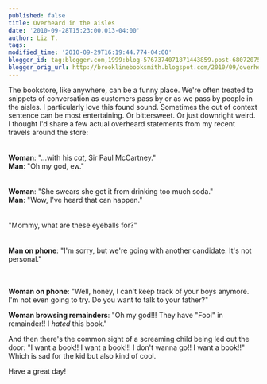 ```yaml
---
published: false
title: Overheard in the aisles
date: '2010-09-28T15:23:00.013-04:00'
author: Liz T.
tags: 
modified_time: '2010-09-29T16:19:44.774-04:00'
blogger_id: tag:blogger.com,1999:blog-5767374071871443859.post-6807207509275552427
blogger_orig_url: http://brooklinebooksmith.blogspot.com/2010/09/overheard-in-aisles.html
---
```


The bookstore, like anywhere, can be a funny place. We're often treated to <span id="SPELLING_ERROR_0" class="blsp-spelling-corrected">snippets</span> of conversation as customers pass by or as we pass by people in the aisles. I particularly love this found sound.  Sometimes the out of context sentence can be most entertaining.  Or bittersweet.  Or just downright weird.  I thought I'd share a few actual overheard statements from my recent travels around the store:<br /><br /><br /><strong>Woman</strong>: "...with his <em>cat</em>, Sir Paul McCartney."<br /><strong>Man</strong>: "Oh my god, <span id="SPELLING_ERROR_1" class="blsp-spelling-error">ew</span>."<br /><br /><br /><strong>Woman</strong>: "She swears she got it from drinking too much soda."<br /><strong>Man</strong>: "Wow, I've heard that can happen."<br /><br /><br />"Mommy, what are these eyeballs for?"<br /><br /><br /><strong>Man on phone</strong>: "I'm sorry, but we're going with another candidate. It's not personal."<br /><br /><br /><p><strong>Woman on phone</strong>:  "Well, honey, I can't keep track of your boys anymore.  I'm not even going to try.  Do you want to talk to your father?"</p><p><strong>Woman <span id="SPELLING_ERROR_2" class="blsp-spelling-error">browsing</span> remainders</strong>: "Oh my god!!!  They have "Fool" in remainder!!  I <em>hated</em> this book."</p><p>And then there's the common sight of a screaming child being led out the door:  "I want a book!!  I want a book!!!  I don't wanna go!!  I want a book!!"  Which is sad for the kid but also kind of cool.  </p><p>Have a great day!<br /></p>